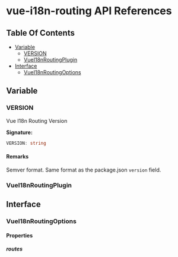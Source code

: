 # vue-i18n-routing API References

## Table Of Contents

- [Variable](#variable)
  - [VERSION](#version)
  - [VueI18nRoutingPlugin](#vuei18nroutingplugin)
- [Interface](#interface)
  - [VueI18nRoutingOptions](#vuei18nroutingoptions)

## Variable

### VERSION

Vue I18n Routing Version

**Signature:**
```typescript
VERSION: string
```

#### Remarks

Semver format. Same format as the package.json `version` field.

### VueI18nRoutingPlugin


## Interface

### VueI18nRoutingOptions


#### Properties

##### routes



